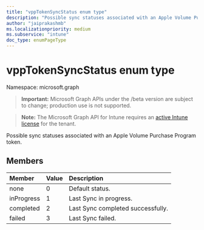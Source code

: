 ```yaml
---
title: "vppTokenSyncStatus enum type"
description: "Possible sync statuses associated with an Apple Volume Purchase Program token."
author: "jaiprakashmb"
ms.localizationpriority: medium
ms.subservice: "intune"
doc_type: enumPageType
---
```


# vppTokenSyncStatus enum type

Namespace: microsoft.graph
> **Important:** Microsoft Graph APIs under the /beta version are subject to change; production use is not supported.

> **Note:** The Microsoft Graph API for Intune requires an [active Intune license](https://go.microsoft.com/fwlink/?linkid=839381) for the tenant.


Possible sync statuses associated with an Apple Volume Purchase Program token.

## Members
|Member|Value|Description|
|:---|:---|:---|
|none|0|Default status.|
|inProgress|1|Last Sync in progress.|
|completed|2|Last Sync completed successfully.|
|failed|3|Last Sync failed.|
